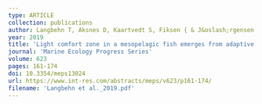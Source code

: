 ```yaml
---
type: ARTICLE
collection: publications
author: Langbehn T, Aksnes D, Kaartvedt S, Fiksen { & J&oslash;rgensen C
year: 2019
title: 'Light comfort zone in a mesopelagic fish emerges from adaptive behaviour along a latitudinal gradient'
journal: 'Marine Ecology Progress Series'
volume: 623
pages: 161-174
doi: 10.3354/meps13024
url: https://www.int-res.com/abstracts/meps/v623/p161-174/
filename: 'Langbehn et al._2019.pdf'
---
```

